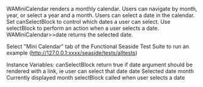 WAMiniCalendar renders a monthly calendar. Users can navigate by month, year, or select a year and a month. Users can select a date in the calendar. Set canSelectBlock to control which dates a user can select. Use selectBlock to perform an action when a user selects a date. WAMiniCalendar>>date returns the selected date.

Select "Mini Calendar" tab of the Functional Seaside Test Suite to run an example  (http://127.0.0.1:xxxx/seaside/tests/alltests)

Instance Variables:
	canSelectBlock	<BlockClosure with date argument>	return true if date argument should be rendered with a link, ie user can select that date
	date	<WAValueHolder on a date>	Selected date
	month	<WAValueHolder on a Month>	Currently displayed month
	selectBlock	<BlockClosure with date argument> called when user selects a date

